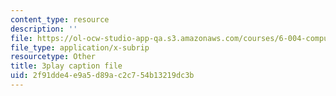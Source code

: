 ```yaml
---
content_type: resource
description: ''
file: https://ol-ocw-studio-app-qa.s3.amazonaws.com/courses/6-004-computation-structures-spring-2017/2f91dde4e9a5d89ac2c754b13219dc3b_muLn57VrGAA.srt
file_type: application/x-subrip
resourcetype: Other
title: 3play caption file
uid: 2f91dde4-e9a5-d89a-c2c7-54b13219dc3b
---
```

